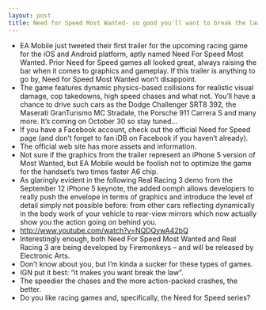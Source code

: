 ```yaml
---
layout: post
title: Need for Speed Most Wanted- so good you'll want to break the law
---
```

* EA Mobile just tweeted their first trailer for the upcoming racing game for the iOS and Android platform, aptly named Need For Speed Most Wanted. Prior Need for Speed games all looked great, always raising the bar when it comes to graphics and gameplay. If this trailer is anything to go by, Need for Speed Most Wanted won’t disappoint.
* The game features dynamic physics-based collisions for realistic visual damage, cop takedowns, high speed chases and what not. You’ll have a chance to drive such cars as the Dodge Challenger SRT8 392, the Maserati GranTurismo MC Stradale, the Porsche 911 Carrera S and many more. It’s coming on October 30 so stay tuned…
* If you have a Facebook account, check out the official Need for Speed page (and don’t forget to fan iDB on Facebook if you haven’t already).
* The official web site has more assets and information.
* Not sure if the graphics from the trailer represent an iPhone 5 version of Most Wanted, but EA Mobile would be foolish not to optimize the game for the handset’s two times faster A6 chip.
* As glaringly evident in the following Real Racing 3 demo from the September 12 iPhone 5 keynote, the added oomph allows developers to really push the envelope in terms of graphics and introduce the level of detail simply not possible before: from other cars reflecting dynamically in the body work of your vehicle to rear-view mirrors which now actually show you the action going on behind you.
* http://www.youtube.com/watch?v=NQDQywA42bQ
* Interestingly enough, both Need For Speed Most Wanted and Real Racing 3 are being developed by Firemonkeys – and will be released by Electronic Arts.
* Don’t know about you, but I’m kinda a sucker for these types of games.
* IGN put it best: “it makes you want break the law”.
* The speedier the chases and the more action-packed crashes, the better.
* Do you like racing games and, specifically, the Need for Speed series?

